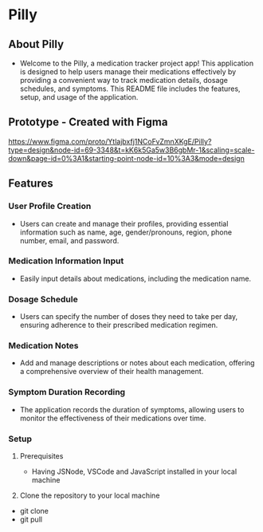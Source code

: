 # Pilly 

## About Pilly
+ Welcome to the Pilly, a medication tracker project app! This application is designed to help users manage their medications effectively by providing a convenient way to track medication details, dosage schedules, and symptoms. This README file includes the features, setup, and usage of the application.

## Prototype - Created with Figma 
https://www.figma.com/proto/Ytlajbxfj1NCoFvZmnXKgE/Pilly?type=design&node-id=69-3348&t=kK6k5Ga5w3B6gbMr-1&scaling=scale-down&page-id=0%3A1&starting-point-node-id=10%3A3&mode=design

## Features 

### User Profile Creation
+ Users can create and manage their profiles, providing essential information such as name, age, gender/pronouns, region, phone number, email, and password.

### Medication Information Input
+ Easily input details about medications, including the medication name.

### Dosage Schedule
+ Users can specify the number of doses they need to take per day, ensuring adherence to their prescribed medication regimen.

### Medication Notes
+ Add and manage descriptions or notes about each medication, offering a comprehensive overview of their health management.

### Symptom Duration Recording
+ The application records the duration of symptoms, allowing users to monitor the effectiveness of their medications over time.
  
### Setup
1. Prerequisites
   + Having JSNode, VSCode and JavaScript installed in your local machine 

3. Clone the repository to your local machine
  + git clone
  + git pull 








